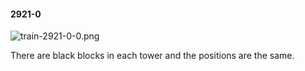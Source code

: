 #### 2921-0
![train-2921-0-0.png](https://github.com/lil-lab/nlvr/raw/master/nlvr/train/images/67/train-2921-0-0.png "train-2921-0-0.png")

There are black blocks in each tower and the positions are the same.